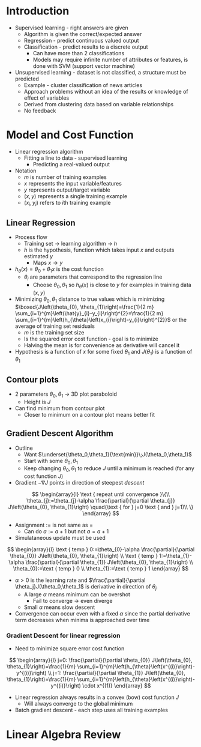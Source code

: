 # Introduction

* Supervised learning - right answers are given
  * Algorithm is given the correct/expected answer
  * Regression - predict continuous valued output
  * Classification - predict results to a discrete output
    * Can have more than 2 classifications
    * Models may require infinite number of attributes or features, is done with SVM (support vector machine)
* Unsupervised learning - dataset is not classified, a structure must be predicted
  * Example - cluster classification of news articles
  * Approach problems without an idea of the results or knowledge of effect of variables
  * Derived from clustering data based on variable relationships
  * No feedback

# Model and Cost Function

* Linear regression algorithm
  * Fitting a line to data - supervised learning
    * Predicting a real-valued output
* Notation
  * $m$ is number of training examples
  * $x$ represents the input variable/features
  * $y$ represents output/target variable
  * $(x,y)$ represents a single training example
  * $(x_i,y_i)$ refers to $i$th training example

## Linear Regression

* Process flow
  * Training set -> learning algorithm -> $h$
  * $h$ is the hypothesis, function which takes input $x$ and outputs estimated $y$
    * Maps $x\to y$
* $h_\theta (x)=\theta_0+\theta_1x$ is the cost function
  * $\theta_i$ are parameters that correspond to the regression line
    * Choose $\theta_0,\theta_1$ so $h_\theta (x)$ is close to $y$ for examples in training data $(x,y)$
* Minimizing $\theta_0,\theta_1$ distance to true values which is minimizing $\boxed{J\left(\theta_{0}, \theta_{1}\right)=\frac{1}{2 m} \sum_{i=1}^{m}\left(\hat{y}_{i}-y_{i}\right)^{2}=\frac{1}{2 m} \sum_{i=1}^{m}\left(h_{\theta}\left(x_{i}\right)-y_{i}\right)^{2}}$ or the average of training set residuals
  * $m$ is the training set size
  * Is the squared error cost function - goal is to minimize
  * Halving the mean is for convenience as derivative will cancel it
* Hypothesis is a function of $x$ for some fixed $\theta_1$ and $J(\theta_1)$ is a function of $\theta_1$

## Contour plots

* 2 parameters $\theta_0,\theta_1$ -> 3D plot paraboloid
  * Height is $J$
* Can find minimum from contour plot
  * Closer to minimum on a contour plot means better fit
  
## Gradient Descent Algorithm

* Outline
  * Want $\underset{\theta_0,\theta_1}{\text{min}}\;J(\theta_0,\theta_1)$
  * Start with some $\theta_0,\theta_1$
  * Keep changing $\theta_0,\theta_1$ to reduce $J$ until a minimum is reached (for any cost function $J$)
* Gradient $-\nabla J$ points in direction of steepest *descent*

$$ 
\begin{array}{l}
\text { repeat until convergence }\{\\
\theta_{j}:=\theta_{j}-\alpha \frac{\partial}{\partial \theta_{j}} J\left(\theta_{0}, \theta_{1}\right) \quad(\text { for } j=0 \text { and } j=1)\\
\}
\end{array}
$$

* Assignment $:=$ is not same as $=$
  * Can do $a := a+1$ but not $a = a+1$
* Simulataneous update must be used

$$
\begin{array}{l}
\text { temp } 0:=\theta_{0}-\alpha \frac{\partial}{\partial \theta_{0}} J\left(\theta_{0}, \theta_{1}\right) \\
\text { temp } 1:=\theta_{1}-\alpha \frac{\partial}{\partial \theta_{1}} J\left(\theta_{0}, \theta_{1}\right) \\
\theta_{0}:=\text { temp } 0 \\
\theta_{1}:=\text { temp } 1
\end{array}
$$

* $\alpha>0$ is the learning rate and $\frac{\partial}{\partial \theta_j}J(\theta_0,\theta_1$ is derivative in direction of $\theta_j$
  * A large $\alpha$ means minimum can be overshot
    * Fail to converge -> even diverge
  * Small $\alpha$ means slow descent
* Convergence can occur even with a fixed $\alpha$ since the partial derivative term decreases when minima is approached over time

### Gradient Descent for linear regression

* Need to minimize square error cost function
  
$$
\begin{array}{l}
j=0: \frac{\partial}{\partial \theta_{0}} J\left(\theta_{0}, \theta_{1}\right)=\frac{1}{m} \sum_{i=1}^{m}\left(h_{\theta}\left(x^{(i)}\right)-y^{(i)}\right) \\
j=1: \frac{\partial}{\partial \theta_{1}} J\left(\theta_{0}, \theta_{1}\right)=\frac{1}{m} \sum_{i=1}^{m}\left(h_{\theta}\left(x^{(i)}\right)-y^{(i)}\right) \cdot x^{(1)}
\end{array}
$$

* Linear regression always results in a convex (bow) cost function $J$
  * Will always converge to the global minimum
* Batch gradient descent - each step uses all training examples


# Linear Algebra Review

